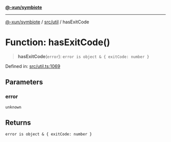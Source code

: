 [**@-xun/symbiote**](../../../README.md)

***

[@-xun/symbiote](../../../README.md) / [src/util](../README.md) / hasExitCode

# Function: hasExitCode()

> **hasExitCode**(`error`): `error is object & { exitCode: number }`

Defined in: [src/util.ts:1069](https://github.com/Xunnamius/symbiote/blob/71ec833685b57a820bf8f2491ca78156a6893662/src/util.ts#L1069)

## Parameters

### error

`unknown`

## Returns

`error is object & { exitCode: number }`

